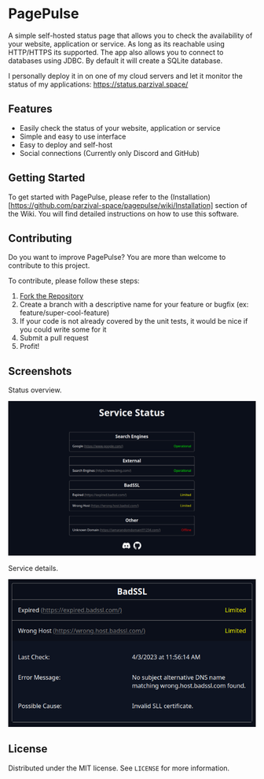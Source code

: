 # PagePulse
A simple self-hosted status page that allows you to check the availability of your website, application or service. 
As long as its reachable using HTTP/HTTPS its supported.
The app also allows you to connect to databases using JDBC. 
By default it will create a SQLite database.

I personally deploy it in on one of my cloud servers and let it monitor the status of my applications: https://status.parzival.space/


## Features
* Easily check the status of your website, application or service
* Simple and easy to use interface
* Easy to deploy and self-host
* Social connections (Currently only Discord and GitHub)


## Getting Started
To get started with PagePulse, please refer to the (Installation)[https://github.com/parzival-space/pagepulse/wiki/Installation] section of the Wiki.
You will find detailed instructions on how to use this software.


## Contributing
Do you want to improve PagePulse?
You are more than welcome to contribute to this project. 

To contribute, please follow these steps:
1. [Fork the Repository](https://github.com/parzival-space/pagepulse/fork)
2. Create a branch with a descriptive name for your feature or bugfix (ex: feature/super-cool-feature)
3. If your code is not already covered by the unit tests, it would be nice if you could write some for it
4. Submit a pull request
5. Profit!


## Screenshots

Status overview.

![Picture of PagePulse website](.github/docs/preview1.png)

Service details.

![Picture of an expanded service](.github/docs/preview2.png)


## License
Distributed under the MIT license. See ``LICENSE`` for more information.